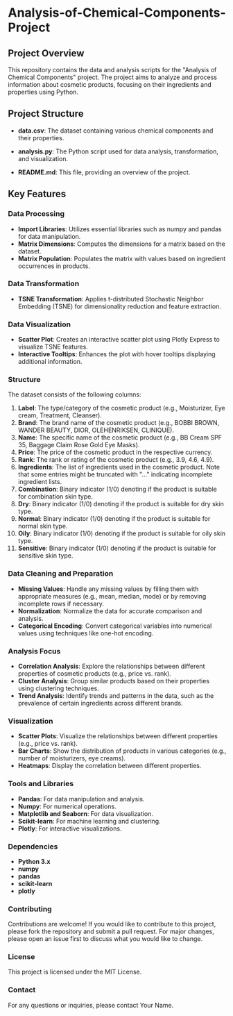 # Analysis-of-Chemical-Components-Project

## Project Overview
This repository contains the data and analysis scripts for the "Analysis of Chemical Components" project. The project aims to analyze and process information about cosmetic products, focusing on their ingredients and properties using Python.  

## Project Structure
   * __data.csv__: The dataset containing various chemical components and their properties.  

   * __analysis.py__: The Python script used for data analysis, transformation, and visualization.  

   * __README.md__: This file, providing an overview of the project.

## Key Features  
### Data Processing  
  * __Import Libraries__: Utilizes essential libraries such as numpy and pandas for data manipulation. 
  * __Matrix Dimensions__: Computes the dimensions for a matrix based on the dataset.  
  * __Matrix Population__: Populates the matrix with values based on ingredient occurrences in products.  
### Data Transformation  
  * __TSNE Transformation__: Applies t-distributed Stochastic Neighbor Embedding (TSNE) for dimensionality reduction and feature extraction.  
### Data Visualization  
  * __Scatter Plot__: Creates an interactive scatter plot using Plotly Express to visualize TSNE features.  
  * __Interactive Tooltips__: Enhances the plot with hover tooltips displaying additional information.  

### Structure
The dataset consists of the following columns:
1. __Label__: The type/category of the cosmetic product (e.g., Moisturizer, Eye cream, Treatment, Cleanser).
2. __Brand__: The brand name of the cosmetic product (e.g., BOBBI BROWN, WANDER BEAUTY, DIOR, OLEHENRIKSEN, CLINIQUE).
3. __Name__: The specific name of the cosmetic product (e.g., BB Cream SPF 35, Baggage Claim Rose Gold Eye Masks).
4. __Price__: The price of the cosmetic product in the respective currency.
5. __Rank__: The rank or rating of the cosmetic product (e.g., 3.9, 4.6, 4.9).
6. __Ingredients__: The list of ingredients used in the cosmetic product. Note that some entries might be truncated with "..." indicating incomplete ingredient lists.
7. __Combination__: Binary indicator (1/0) denoting if the product is suitable for combination skin type.
8. __Dry__: Binary indicator (1/0) denoting if the product is suitable for dry skin type.
9. __Normal__: Binary indicator (1/0) denoting if the product is suitable for normal skin type.
10. __Oily__: Binary indicator (1/0) denoting if the product is suitable for oily skin type.
11. __Sensitive__: Binary indicator (1/0) denoting if the product is suitable for sensitive skin type.

### Data Cleaning and Preparation
   * __Missing Values__: Handle any missing values by filling them with appropriate measures (e.g., mean, median, mode) or by removing incomplete rows if necessary.
   * __Normalization__: Normalize the data for accurate comparison and analysis.
   * __Categorical Encoding__: Convert categorical variables into numerical values using techniques like one-hot encoding.
### Analysis Focus
  * __Correlation Analysis__: Explore the relationships between different properties of cosmetic products (e.g., price vs. rank).
  * __Cluster Analysis__: Group similar products based on their properties using clustering techniques.
  * __Trend Analysis__: Identify trends and patterns in the data, such as the prevalence of certain ingredients across different brands.
### Visualization
  * __Scatter Plots__: Visualize the relationships between different properties (e.g., price vs. rank).
  * __Bar Charts__: Show the distribution of products in various categories (e.g., number of moisturizers, eye creams).
  * __Heatmaps__: Display the correlation between different properties.
### Tools and Libraries
  * __Pandas__: For data manipulation and analysis.
  * __Numpy__: For numerical operations.
  * __Matplotlib and Seaborn__: For data visualization.
  * __Scikit-learn__: For machine learning and clustering.
  * __Plotly__: For interactive visualizations.

### Dependencies
  * __Python 3.x__
  * __numpy__
  * __pandas__
  * __scikit-learn__
  * __plotly__

 ### Contributing
  Contributions are welcome! If you would like to contribute to this project, please fork the repository and submit a pull request. For major changes, please open an issue 
  first to discuss what you would like to change.

### License
This project is licensed under the MIT License.

### Contact
For any questions or inquiries, please contact Your Name. 
